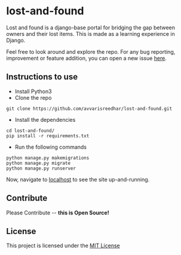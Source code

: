 # lost-and-found
Lost and found is a django-base portal for bridging the gap between owners and their lost items. This is made as a learning experience in Django.

Feel free to look around and explore the repo. For any bug reporting, improvement or feature addition, you can open a new issue [here](https://github.com/avvarisreedhar/lost-and-found/issues/new).

## Instructions to use
* Install Python3
* Clone the repo
```
git clone https://github.com/avvarisreedhar/lost-and-found.git
```
* Install the dependencies
```
cd lost-and-found/
pip install -r requirements.txt
```
* Run the following commands
```
python manage.py makemigrations
python manage.py migrate
python manage.py runserver
```
Now, navigate to [localhost](http://127.0.0.1:8000/) to see the site up-and-running.
## Contribute
Please Contribute -- **this is Open Source!**
## License
This project is licensed under the [MIT License](https://mit-license.org/)
